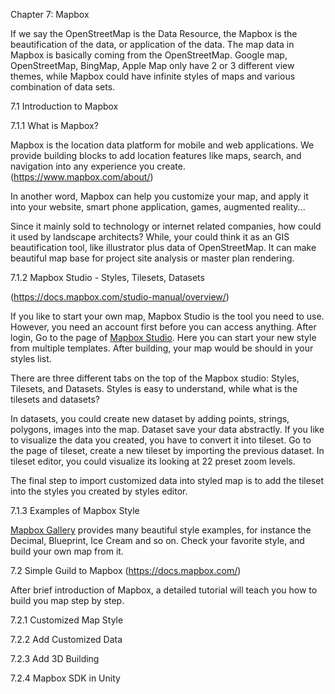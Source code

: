 Chapter 7: Mapbox

If we say the OpenStreetMap is the Data Resource, the Mapbox is the beautification of the data, or application of the data. The map data in Mapbox is basically coming from the OpenStreetMap. Google map, OpenStreetMap, BingMap, Apple Map only have 2 or 3 different view themes, while Mapbox could have infinite styles of maps and various combination of data sets. 

7.1 Introduction to Mapbox

7.1.1 What is Mapbox?

Mapbox is the location data platform for mobile and web applications. We provide building blocks to add location features like maps, search, and navigation into any experience you create. (https://www.mapbox.com/about/)

In another word, Mapbox can help you customize your map, and apply it into your website, smart phone application, games, augmented reality... 

Since it mainly sold to technology or internet related companies, how could it used by landscape architects? While, your could think it as an GIS beautification tool, like illustrator plus data of OpenStreetMap. It can make beautiful map base for project site analysis or master plan rendering. 

7.1.2 Mapbox Studio - Styles, Tilesets, Datasets

(https://docs.mapbox.com/studio-manual/overview/) 

If you like to start your own map, Mapbox Studio is the tool you need to use. However, you need an account first before you can access anything. After login, Go to the page of [Mapbox Studio](https://studio.mapbox.com/). Here you can start your new style from multiple templates.  After building, your map would be should in your styles list.

There are three different tabs on the top of the Mapbox studio: Styles, Tilesets, and Datasets. Styles is easy to understand, while what is the tilesets and datasets? 

In datasets, you could create new dataset by adding points, strings, polygons, images into the map. Dataset save your data abstractly. If you like to visualize the data you created, you have to convert it into tileset. Go to the page of tileset, create a new tileset by importing the previous dataset. In tileset editor, you could visualize its looking at 22 preset zoom levels. 

The final step to import customized data into styled map is to add the tileset into the styles you created by styles editor. 



7.1.3 Examples of Mapbox Style

[Mapbox Gallery](https://docs.mapbox.com/studio-manual/examples/) provides many beautiful style examples, for instance the Decimal, Blueprint, Ice Cream and so on. Check your favorite style, and build your own map from it.



7.2 Simple Guild to Mapbox (https://docs.mapbox.com/)

After brief introduction of Mapbox, a detailed tutorial will teach you how to build you map step by step.

7.2.1 Customized Map Style

7.2.2 Add Customized Data

7.2.3 Add 3D Building

7.2.4 Mapbox SDK in Unity